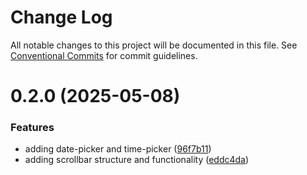 # Change Log

All notable changes to this project will be documented in this file.
See [Conventional Commits](https://conventionalcommits.org) for commit guidelines.

# 0.2.0 (2025-05-08)


### Features

* adding date-picker and time-picker ([96f7b11](https://github.com/Flash-Global66/global-design-system/commit/96f7b1174c22762f01d1e6f3a2727f9f5e872502))
* adding scrollbar structure and functionality ([eddc4da](https://github.com/Flash-Global66/global-design-system/commit/eddc4da7a752ecd7205e234f05276c40d36d8b79))
